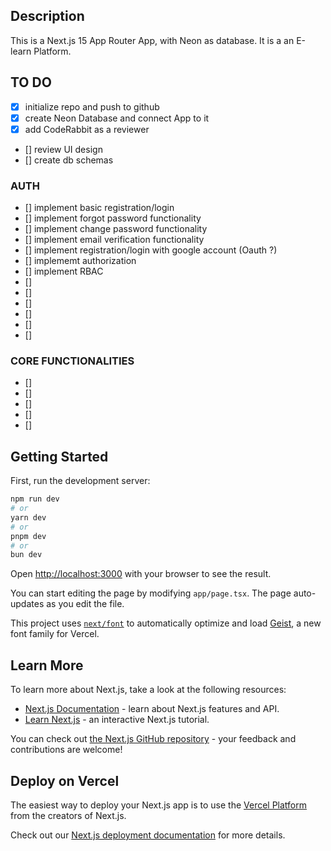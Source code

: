 ## Description

This is a Next.js 15 App Router App, with Neon as database. It is a an E-learn Platform.

## TO DO

- [x] initialize repo and push to github
- [x] create Neon Database and connect App to it
- [x] add CodeRabbit as a reviewer
- [] review UI design
- [] create db schemas

### AUTH

- [] implement basic registration/login
- [] implement forgot password functionality
- [] implement change password functionality
- [] implement email verification functionality
- [] implement registration/login with google account (Oauth ?)
- [] implememt authorization
- [] implement RBAC
- []
- []
- []
- []
- []
- []

### CORE FUNCTIONALITIES

- []
- []
- []
- []
- []

## Getting Started

First, run the development server:

```bash
npm run dev
# or
yarn dev
# or
pnpm dev
# or
bun dev
```

Open [http://localhost:3000](http://localhost:3000) with your browser to see the result.

You can start editing the page by modifying `app/page.tsx`. The page auto-updates as you edit the file.

This project uses [`next/font`](https://nextjs.org/docs/app/building-your-application/optimizing/fonts) to automatically optimize and load [Geist](https://vercel.com/font), a new font family for Vercel.

## Learn More

To learn more about Next.js, take a look at the following resources:

- [Next.js Documentation](https://nextjs.org/docs) - learn about Next.js features and API.
- [Learn Next.js](https://nextjs.org/learn) - an interactive Next.js tutorial.

You can check out [the Next.js GitHub repository](https://github.com/vercel/next.js) - your feedback and contributions are welcome!

## Deploy on Vercel

The easiest way to deploy your Next.js app is to use the [Vercel Platform](https://vercel.com/new?utm_medium=default-template&filter=next.js&utm_source=create-next-app&utm_campaign=create-next-app-readme) from the creators of Next.js.

Check out our [Next.js deployment documentation](https://nextjs.org/docs/app/building-your-application/deploying) for more details.
